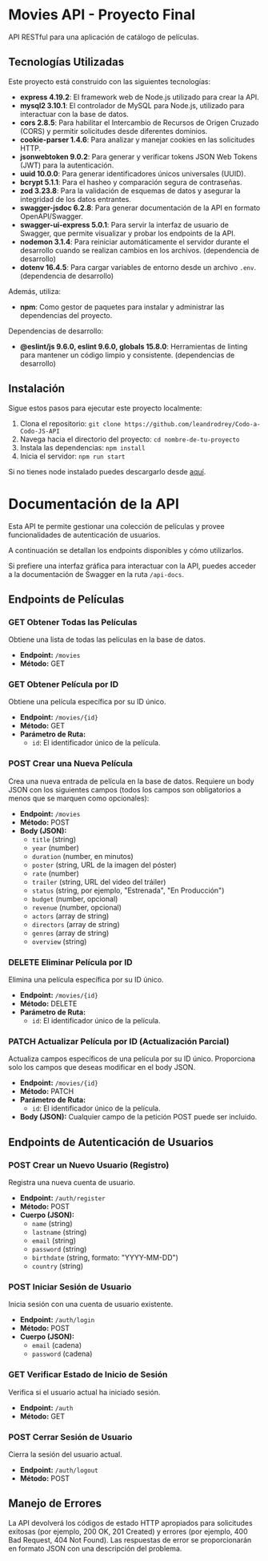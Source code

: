 # Movies API - Proyecto Final

API RESTful para una aplicación de catálogo de películas.

## Tecnologías Utilizadas

Este proyecto está construido con las siguientes tecnologías:

- **express 4.19.2**: El framework web de Node.js utilizado para crear la API.
- **mysql2 3.10.1**: El controlador de MySQL para Node.js, utilizado para interactuar con la base de datos.
- **cors 2.8.5**: Para habilitar el Intercambio de Recursos de Origen Cruzado (CORS) y permitir solicitudes desde diferentes dominios.
- **cookie-parser 1.4.6**: Para analizar y manejar cookies en las solicitudes HTTP.
- **jsonwebtoken 9.0.2**: Para generar y verificar tokens JSON Web Tokens (JWT) para la autenticación.
- **uuid 10.0.0**: Para generar identificadores únicos universales (UUID).
- **bcrypt 5.1.1**: Para el hasheo y comparación segura de contraseñas.
- **zod 3.23.8**: Para la validación de esquemas de datos y asegurar la integridad de los datos entrantes.
- **swagger-jsdoc 6.2.8**: Para generar documentación de la API en formato OpenAPI/Swagger.
- **swagger-ui-express 5.0.1**: Para servir la interfaz de usuario de Swagger, que permite visualizar y probar los endpoints de la API.
- **nodemon 3.1.4**: Para reiniciar automáticamente el servidor durante el desarrollo cuando se realizan cambios en los archivos. (dependencia de desarrollo)
- **dotenv 16.4.5**: Para cargar variables de entorno desde un archivo `.env`. (dependencia de desarrollo)

Además, utiliza:

- **npm**: Como gestor de paquetes para instalar y administrar las dependencias del proyecto.

Dependencias de desarrollo:

- **@eslint/js 9.6.0, eslint 9.6.0, globals 15.8.0**: Herramientas de linting para mantener un código limpio y consistente. (dependencias de desarrollo)

## Instalación

Sigue estos pasos para ejecutar este proyecto localmente:

1. Clona el repositorio: `git clone https://github.com/leandrodrey/Codo-a-Codo-JS-API`
2. Navega hacia el directorio del proyecto: `cd nombre-de-tu-proyecto`
3. Instala las dependencias: `npm install`
4. Inicia el servidor: `npm run start`

Si no tienes node instalado puedes descargarlo desde [aquí](https://nodejs.org/en/download/).

# Documentación de la API

Esta API te permite gestionar una colección de películas y provee funcionalidades de autenticación de usuarios.

A continuación se detallan los endpoints disponibles y cómo utilizarlos.

Si prefiere una interfaz gráfica para interactuar con la API, puedes acceder a la documentación de Swagger en la ruta `/api-docs`.

## Endpoints de Películas

### GET Obtener Todas las Películas

Obtiene una lista de todas las películas en la base de datos.

- **Endpoint:** `/movies`
- **Método:** GET

### GET Obtener Película por ID

Obtiene una película específica por su ID único.

- **Endpoint:** `/movies/{id}`
- **Método:** GET
- **Parámetro de Ruta:**
    - `id`: El identificador único de la película.

### POST Crear una Nueva Película

Crea una nueva entrada de película en la base de datos. Requiere un body JSON con los siguientes campos (todos los campos son obligatorios a menos que se marquen como opcionales):

- **Endpoint:** `/movies`
- **Método:** POST
- **Body (JSON):**
    - `title` (string)
    - `year` (number)
    - `duration` (number, en minutos)
    - `poster` (string, URL de la imagen del póster)
    - `rate` (number)
    - `trailer` (string, URL del video del tráiler)
    - `status` (string, por ejemplo, "Estrenada", "En Producción")
    - `budget` (number, opcional)
    - `revenue` (number, opcional)
    - `actors` (array de string)
    - `directors` (array de string)
    - `genres` (array de string)
    - `overview` (string)

### DELETE Eliminar Película por ID

Elimina una película específica por su ID único.

- **Endpoint:** `/movies/{id}`
- **Método:** DELETE
- **Parámetro de Ruta:**
    - `id`: El identificador único de la película.

### PATCH Actualizar Película por ID (Actualización Parcial)

Actualiza campos específicos de una película por su ID único. Proporciona solo los campos que deseas modificar en el body JSON.

- **Endpoint:** `/movies/{id}`
- **Método:** PATCH
- **Parámetro de Ruta:**
    - `id`: El identificador único de la película.
- **Body (JSON):** Cualquier campo de la petición POST puede ser incluido.

## Endpoints de Autenticación de Usuarios

### POST Crear un Nuevo Usuario (Registro)

Registra una nueva cuenta de usuario.

- **Endpoint:** `/auth/register`
- **Método:** POST
- **Cuerpo (JSON):**
    - `name` (string)
    - `lastname` (string)
    - `email` (string)
    - `password` (string)
    - `birthdate` (string, formato: "YYYY-MM-DD")
    - `country` (string)

### POST Iniciar Sesión de Usuario

Inicia sesión con una cuenta de usuario existente.

- **Endpoint:** `/auth/login`
- **Método:** POST
- **Cuerpo (JSON):**
    - `email` (cadena)
    - `password` (cadena)

### GET Verificar Estado de Inicio de Sesión

Verifica si el usuario actual ha iniciado sesión.

- **Endpoint:** `/auth`
- **Método:** GET

### POST Cerrar Sesión de Usuario

Cierra la sesión del usuario actual.

- **Endpoint:** `/auth/logout`
- **Método:** POST

## Manejo de Errores

La API devolverá los códigos de estado HTTP apropiados para solicitudes exitosas (por ejemplo, 200 OK, 201 Created) y errores (por ejemplo, 400 Bad Request, 404 Not Found). Las respuestas de error se proporcionarán en formato JSON con una descripción del problema.
